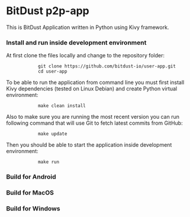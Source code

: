 # BitDust p2p-app

This is BitDust Application written in Python using Kivy framework.


### Install and run inside development environment

At first clone the files locally and change to the repository folder:

                git clone https://github.com/bitdust-io/user-app.git
                cd user-app


To be able to run the application from command line you must first install Kivy dependencies (tested on Linux Debian) and create Python virtual environment:

                make clean install


Also to make sure you are running the most recent version you can run following command that will use Git to fetch latest commits from GitHub:

                make update


Then you should be able to start the application inside development environment:

                make run


### Build for Android



### Build for MacOS



### Build for Windows


